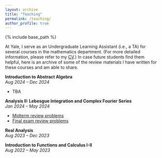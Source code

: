 ```yaml
---
layout: archive
title: "Teaching"
permalink: /teaching/
author_profile: true
---
```


{% include base_path %}

At Yale, I serve as an Undergraduate Learning Assistant (i.e., a TA) for several courses in the mathematics department. (For more detailed information, please refer to my [CV](https://luc-ta.github.io/cv/).) In case future students find them helpful, here is an archive of some of the review materials I have written for these courses and am able to share.

**Introduction to Abstract Algebra**\
_Aug 2024 – Dec 2024_
* TBA

**Analysis II: Lebesgue Integration and Complex Fourier Series**\
_Jan 2024 – May 2024_
* [Midterm review problems](../files/Math_305_midterm_review_worksheet.pdf)
* [Final exam review problems](../files/Math_305_final_review_worksheet.pdf) 

**Real Analysis**\
_Aug 2023 – Dec 2023_

**Introduction to Functions and Calculus I-II**\
_Aug 2022 – May 2023_
